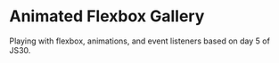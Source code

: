 # Animated Flexbox Gallery
Playing with flexbox, animations, and event listeners based on day 5 of JS30.